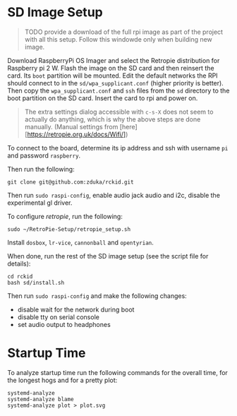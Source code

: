 # SD Image Setup

> TODO provide a download of the full rpi image as part of the project with all this setup. Follow this windowde only when building new image. 

Download RaspberryPi OS Imager and select the Retropie distribution for Raspberry pi 2 W. Flash the image on the SD card and then reinsert the card. Its `boot` partition will be mounted. Edit the default networks the RPI should connect to in the `sd/wpa_supplicant.conf` (higher priority is better). Then copy the `wpa_supplicant.conf` and `ssh` files from the `sd` directory to the boot partition on the SD card. Insert the card to rpi and power on. 

> The extra settings dialog accessible with `c-s-X` does not seem to actually do anything, which is why the above steps are done manually. (Manual settings from [here][https://retropie.org.uk/docs/Wifi/])

To connect to the board, determine its ip address and ssh with username `pi` and password `raspberry`. 

Then run the following:

    git clone git@github.com:zduka/rckid.git

Then run `sudo raspi-config`, enable audio jack audio and i2c, disable the experimental gl driver. 

To configure _retropie_, run the following:

    sudo ~/RetroPie-Setup/retropie_setup.sh

Install `dosbox`, `lr-vice`, `cannonball` and `opentyrian`. 


When done, run the rest of the SD image setup (see the script file for details):

    cd rckid
    bash sd/install.sh

Then run `sudo raspi-config` and make the following changes:

- disable wait for the network during boot
- disable tty on serial console
- set audio output to headphones

# Startup Time

To analyze startup time run the following commands for the overall time, for the longest hogs and for a pretty plot:

    systemd-analyze
    systemd-analyze blame
    systemd-analyze plot > plot.svg




